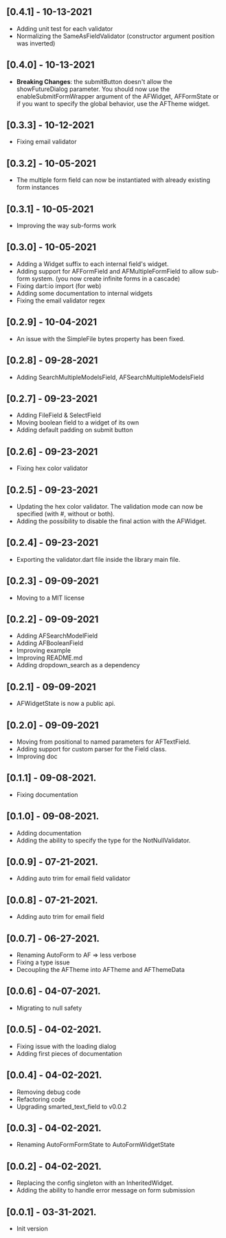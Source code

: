 ## [0.4.1] - 10-13-2021

* Adding unit test for each validator
* Normalizing the SameAsFieldValidator (constructor argument position was inverted)

## [0.4.0] - 10-13-2021

* <b>Breaking Changes</b>: the submitButton doesn't allow the showFutureDialog parameter. You should now use the
  enableSubmitFormWrapper argument of the AFWidget, AFFormState or if you want to specify the global behavior, use the
  AFTheme widget.

## [0.3.3] - 10-12-2021

* Fixing email validator

## [0.3.2] - 10-05-2021

* The multiple form field can now be instantiated with already existing form instances

## [0.3.1] - 10-05-2021

* Improving the way sub-forms work

## [0.3.0] - 10-05-2021

* Adding a Widget suffix to each internal field's widget.
* Adding support for AFFormField and AFMultipleFormField to allow sub-form system. (you now create infinite forms in a
  cascade)
* Fixing dart:io import (for web)
* Adding some documentation to internal widgets
* Fixing the email validator regex

## [0.2.9] - 10-04-2021

* An issue with the SimpleFile bytes property has been fixed.

## [0.2.8] - 09-28-2021

* Adding SearchMultipleModelsField, AFSearchMultipleModelsField

## [0.2.7] - 09-23-2021

* Adding FileField & SelectField
* Moving boolean field to a widget of its own
* Adding default padding on submit button

## [0.2.6] - 09-23-2021

* Fixing hex color validator

## [0.2.5] - 09-23-2021

* Updating the hex color validator. The validation mode can now be specified (with #, without or both).
* Adding the possibility to disable the final action with the AFWidget.

## [0.2.4] - 09-23-2021

* Exporting the validator.dart file inside the library main file.

## [0.2.3] - 09-09-2021

* Moving to a MIT license

## [0.2.2] - 09-09-2021

* Adding AFSearchModelField
* Adding AFBooleanField
* Improving example
* Improving README.md
* Adding dropdown_search as a dependency

## [0.2.1] - 09-09-2021

* AFWidgetState is now a public api.

## [0.2.0] - 09-09-2021

* Moving from positional to named parameters for AFTextField.
* Adding support for custom parser for the Field class.
* Improving doc

## [0.1.1] - 09-08-2021.

* Fixing documentation

## [0.1.0] - 09-08-2021.

* Adding documentation
* Adding the ability to specify the type for the NotNullValidator.

## [0.0.9] - 07-21-2021.

* Adding auto trim for email field validator

## [0.0.8] - 07-21-2021.

* Adding auto trim for email field

## [0.0.7] - 06-27-2021.

* Renaming AutoForm to AF => less verbose
* Fixing a type issue
* Decoupling the AFTheme into AFTheme and AFThemeData

## [0.0.6] - 04-07-2021.

* Migrating to null safety

## [0.0.5] - 04-02-2021.

* Fixing issue with the loading dialog
* Adding first pieces of documentation

## [0.0.4] - 04-02-2021.

* Removing debug code
* Refactoring code
* Upgrading smarted_text_field to v0.0.2

## [0.0.3] - 04-02-2021.

* Renaming AutoFormFormState to AutoFormWidgetState

## [0.0.2] - 04-02-2021.

* Replacing the config singleton with an InheritedWidget.
* Adding the ability to handle error message on form submission

## [0.0.1] - 03-31-2021.

* Init version
